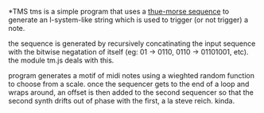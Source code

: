 *TMS
tms is a simple program that uses a [thue-morse sequence] to generate an l-system-like string which is used to trigger (or not trigger) a note.

the sequence is generated by recursively concatinating the input sequence with the bitwise negatation of itself (eg: 01 -> 0110, 0110 -> 01101001, etc). the module tm.js deals with this.

program generates a motif of midi notes using a wieghted random function to choose from a scale. once the sequencer gets to the end of a loop and wraps around, an offset is then added to the second sequencer so that the second synth drifts out of phase with the first, a la steve reich. kinda.

[thue-morse sequence]: http://wikipedia.org/thue-morse-sequence
